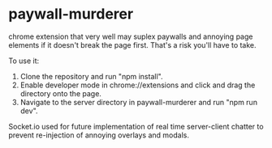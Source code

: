 # paywall-murderer
chrome extension that very well may suplex paywalls and annoying page elements if it doesn't break the page first. That's a risk you'll have to take. 

To use it:
1) Clone the repository and run "npm install".
2) Enable developer mode in chrome://extensions and click and drag the directory onto the page.
3) Navigate to the server directory in paywall-murderer and run "npm run dev".

Socket.io used for future implementation of real time server-client chatter to prevent re-injection of annoying overlays and modals.
